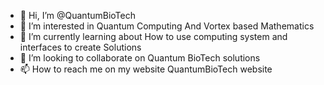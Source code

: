 - 👋 Hi, I’m @QuantumBioTech
- 👀 I’m interested in Quantum Computing And Vortex based Mathematics
- 🌱 I’m currently learning about How to use computing system and interfaces to create Solutions
- 💞️ I’m looking to collaborate on Quantum BioTech solutions
- 📫 How to reach me on my website QuantumBioTech website

<!---
QuantumBioTech/QuantumBioTech is a ✨ special ✨ repository because its `README.md` (this file) appears on your GitHub profile.
You can click the Preview link to take a look at your changes.
--->
